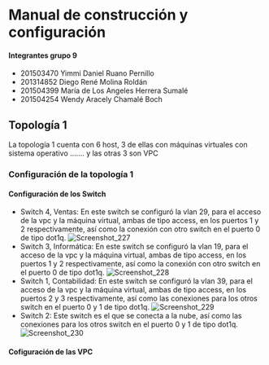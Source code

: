 # Manual de construcción y configuración
#### Integrantes grupo 9 
- 201503470 Yimmi Daniel Ruano Pernillo
- 201314852 Diego René Molina Roldán
- 201504399 María de Los Angeles Herrera Sumalé
- 201504254 Wendy Aracely Chamalé Boch

## Topología 1 
La topología 1 cuenta con 6 host, 3 de ellas con máquinas virtuales con sistema operativo .......  y las otras 3 son VPC

### Configuración de la topología 1

#### Configuración de los Switch 
- Switch 4, Ventas: En este switch se configuró la vlan 29, para el acceso de la vpc y la máquina virtual, ambas de tipo access, en los puertos 1 y 2 respectivamente,  así como la conexión con otro switch en el puerto 0 de tipo dot1q.
![Screenshot_227](https://user-images.githubusercontent.com/70044543/111055581-dddbb600-843c-11eb-911e-0ae03f795828.png)
- Switch 3, Informática: En este switch se configuró la vlan 19, para el acceso de la vpc y la máquina virtual, ambas de tipo access, en los puertos 1 y 2 respectivamente,  así como la conexión con otro switch en el puerto 0 de tipo dot1q.
![Screenshot_228](https://user-images.githubusercontent.com/70044543/111055653-dd8fea80-843d-11eb-9917-126ba910e1e7.png)
- Switch 1, Contabilidad: En este switch se configuró la vlan 39, para el acceso de la vpc y la máquina virtual, ambas de tipo access, en los puertos 2 y 3 respectivamente,  así como las conexiones para los otros switch en el puerto 0 y 1 de tipo dot1q.
![Screenshot_229](https://user-images.githubusercontent.com/70044543/111055668-0c0dc580-843e-11eb-8d39-73f5155ff5ec.png)
- Switch 2: Este switch es el que se conecta a la nube, así como las conexiones para los otros switch en el puerto 0 y 1 de tipo dot1q.
![Screenshot_230](https://user-images.githubusercontent.com/70044543/111055702-6149d700-843e-11eb-8d66-e92f7036b884.png)

#### Cofiguración de las VPC

